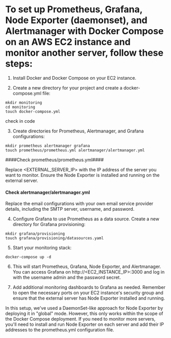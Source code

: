 # To set up Prometheus, Grafana, Node Exporter (daemonset), and Alertmanager with Docker Compose on an AWS EC2 instance and monitor another server, follow these steps:

1. Install Docker and Docker Compose on your EC2 instance.

2. Create a new directory for your project and create a docker-compose.yml file:
```
mkdir monitoring
cd monitoring
touch docker-compose.yml
```
check in code 

3. Create directories for Prometheus, Alertmanager, and Grafana configurations:

```
mkdir prometheus alertmanager grafana
touch prometheus/prometheus.yml alertmanager/alertmanager.yml
```

####Check prometheus/prometheus.yml####

Replace <EXTERNAL_SERVER_IP> with the IP address of the server you want to monitor. Ensure the Node Exporter is installed and running on the external server.

####  Check alertmanager/alertmanager.yml ####
Replace the email configurations with your own email service provider details, including the SMTP server, username, and password.

4. Configure Grafana to use Prometheus as a data source. Create a new directory for Grafana provisioning:
```
mkdir grafana/provisioning
touch grafana/provisioning/datasources.yaml

```
5. Start your monitoring stack:
```
docker-compose up -d
```
6. This will start Prometheus, Grafana, Node Exporter, and Alertmanager. You can access Grafana on http://<EC2_INSTANCE_IP>:3000 and log in with the username admin and the password secret.

7. Add additional monitoring dashboards to Grafana as needed.
Remember to open the necessary ports on your EC2 instance's security group and ensure that the external server has Node Exporter installed and running.

In this setup, we've used a DaemonSet-like approach for Node Exporter by deploying it in "global" mode. However, this only works within the scope of the Docker Compose deployment. If you need to monitor more servers, you'll need to install and run Node Exporter on each server and add their IP addresses to the prometheus.yml configuration file.
